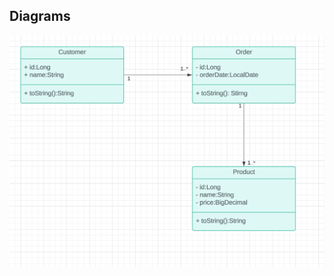 ## Diagrams

![Alt text](https://github.com/abraham-tech/final-exam/blob/main/screenshots/classDiagram.png)
